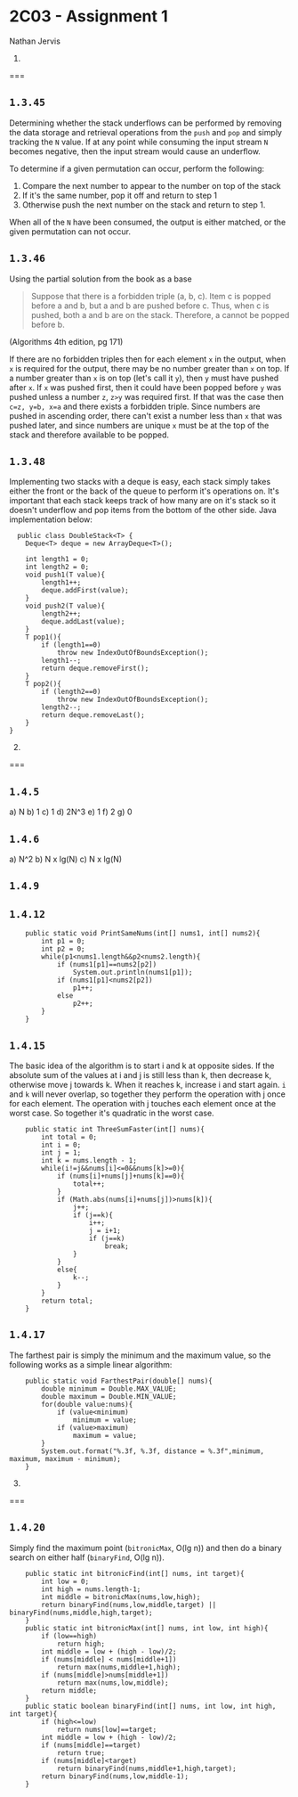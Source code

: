 2C03 - Assignment 1
===
Nathan Jervis

1. 
===

`1.3.45`
---

Determining whether the stack underflows can be performed by removing the data storage and retrieval operations from the `push` and `pop` and simply tracking the `N` value. If at any point while consuming the input stream `N` becomes negative, then the input stream would cause an underflow.

To determine if a given permutation can occur, perform the following:

1. Compare the next number to appear to the number on top of the stack
2. If it's the same number, pop it off and return to step 1
3. Otherwise push the next number on the stack and return to step 1.

When all of the `N` have been consumed, the output is either matched, or the given permutation can not occur.

`1.3.46`
---

Using the partial solution from the book as a base

> Suppose that there is a forbidden triple (a, b, c). Item c is popped before a and b, but a and b are pushed before c. Thus, when c is pushed, both a and b are on the stack. Therefore, a cannot be popped before b.

(Algorithms 4th edition, pg 171)

If there are no forbidden triples then for each element `x` in the output, when `x` is required for the output, there may be no number greater than `x` on top. If a number greater than `x` is on top (let's call it `y`), then  `y` must have pushed after `x`. If `x` was pushed first, then it could have been popped before `y` was pushed unless a number `z`, `z>y` was required first. If that was the case then `c=z, y=b, x=a` and there exists a forbidden triple. Since numbers are pushed in ascending order, there can't exist a number less than `x` that was pushed later, and since numbers are unique `x` must be at the top of the stack and therefore available to be popped.


`1.3.48`
---

Implementing two stacks with a deque is easy, each stack simply takes either the front or the back of the queue to perform it's operations on. It's important that each stack keeps track of how many are on it's stack so it doesn't underflow and pop items from the bottom of the other side. Java implementation below:

```
  public class DoubleStack<T> {
    Deque<T> deque = new ArrayDeque<T>();

    int length1 = 0;
    int length2 = 0;
    void push1(T value){
        length1++;
        deque.addFirst(value);
    }
    void push2(T value){
        length2++;
        deque.addLast(value);
    }
    T pop1(){
        if (length1==0)
            throw new IndexOutOfBoundsException();
        length1--;
        return deque.removeFirst();
    }
    T pop2(){
        if (length2==0)
            throw new IndexOutOfBoundsException();
        length2--;
        return deque.removeLast();
    }
}

```

2.
===

`1.4.5`
---

a) N
b) 1
c) 1
d) 2N^3
e) 1
f) 2
g) 0

`1.4.6`
---

a) N^2
b) N x lg(N)
c) N x lg(N)

`1.4.9`
---

`1.4.12`
---

```
	public static void PrintSameNums(int[] nums1, int[] nums2){
        int p1 = 0;
        int p2 = 0;
        while(p1<nums1.length&&p2<nums2.length){
            if (nums1[p1]==nums2[p2])
                System.out.println(nums1[p1]);
            if (nums1[p1]<nums2[p2])
                p1++;
            else
                p2++;
        }
    }
```

`1.4.15`
---

The basic idea of the algorithm is to start i and k at opposite sides. If the absolute sum of the values at i and j is still less than k, then decrease k, otherwise move j towards k. When it reaches k, increase i and start again. `i` and `k` will never overlap, so together they perform the operation with j once for each element. The operation with j touches each element once at the worst case. So together it's quadratic in the worst case. 

```
    public static int ThreeSumFaster(int[] nums){
        int total = 0;
        int i = 0;
        int j = 1;
        int k = nums.length - 1;
        while(i!=j&&nums[i]<=0&&nums[k]>=0){
            if (nums[i]+nums[j]+nums[k]==0){
                total++;
            }
            if (Math.abs(nums[i]+nums[j])>nums[k]){
                j++;
                if (j==k){
                    i++;
                    j = i+1;
                    if (j==k)
                        break;
                }
            }
            else{
                k--;
            }
        }
        return total;
    }
```

`1.4.17`
---

The farthest pair is simply the minimum and the maximum value, so the following works as a simple linear algorithm:

```
    public static void FarthestPair(double[] nums){
        double minimum = Double.MAX_VALUE;
        double maximum = Double.MIN_VALUE;
        for(double value:nums){
            if (value<minimum)
                minimum = value;
            if (value>maximum)
                maximum = value;
        }
        System.out.format("%.3f, %.3f, distance = %.3f",minimum, maximum, maximum - minimum);
    }
```

3.
===

`1.4.20`
---
Simply find the maximum point (`bitronicMax`, O(lg n)) and then do a binary search on either half (`binaryFind`, O(lg n)).


```
    public static int bitronicFind(int[] nums, int target){
		int low = 0;
		int high = nums.length-1;
        int middle = bitronicMax(nums,low,high);
		return binaryFind(nums,low,middle,target) || binaryFind(nums,middle,high,target);
    }
	public static int bitronicMax(int[] nums, int low, int high){
        if (low==high)
            return high;
        int middle = low + (high - low)/2;
        if (nums[middle] < nums[middle+1])
            return max(nums,middle+1,high);
        if (nums[middle]>nums[middle+1])
            return max(nums,low,middle);
        return middle;
    }
    public static boolean binaryFind(int[] nums, int low, int high, int target){
        if (high<=low)
            return nums[low]==target;
		int middle = low + (high - low)/2;
		if (nums[middle]==target)
			return true;
		if (nums[middle]<target)
			return binaryFind(nums,middle+1,high,target);
		return binaryFind(nums,low,middle-1);
    }
```